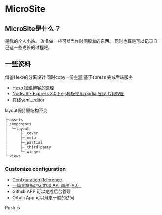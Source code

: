 # MicroSite

## MicroSite是什么？

是我的个人小站。
准备做一些可以当作时间胶囊的东西。
同时也算是可以记录自己这一些成长的过程吧。

## 一些资料

借鉴Hexo的分离设计,同时copy一份[主题](https://xaoxuu.com/wiki/material-x/),基于epress 完成后端服务

- [Hexo 搭建博客的原理](https://segmentfault.com/p/1210000010636536/read)
- [NodeJS - Express 3.0下ejs模板使用 partial展现 片段视图](http://yijiebuyi.com/blog/e503a402ffac43ca1cbaba9d4317b54d.html)
- [在线yaml_editor](http://www.bejson.com/validators/yaml_editor/)

layout保持原结构不变

```bash
├─assets
├─components
│  └─layout
│      ├─_cover
│      ├─_meta
│      ├─_partial
│      ├─_third-party
│      └─_widget
└─views
```

### Customize configuration

- [Configuration Reference](https://cli.vuejs.org/config/).
- [一篇文章搞定Github API 调用 (v3）](https://segmentfault.com/a/1190000015144126)
- Github APP 可以完成后台管理
- OAuth App 可以用来一般的访问

Push.js
